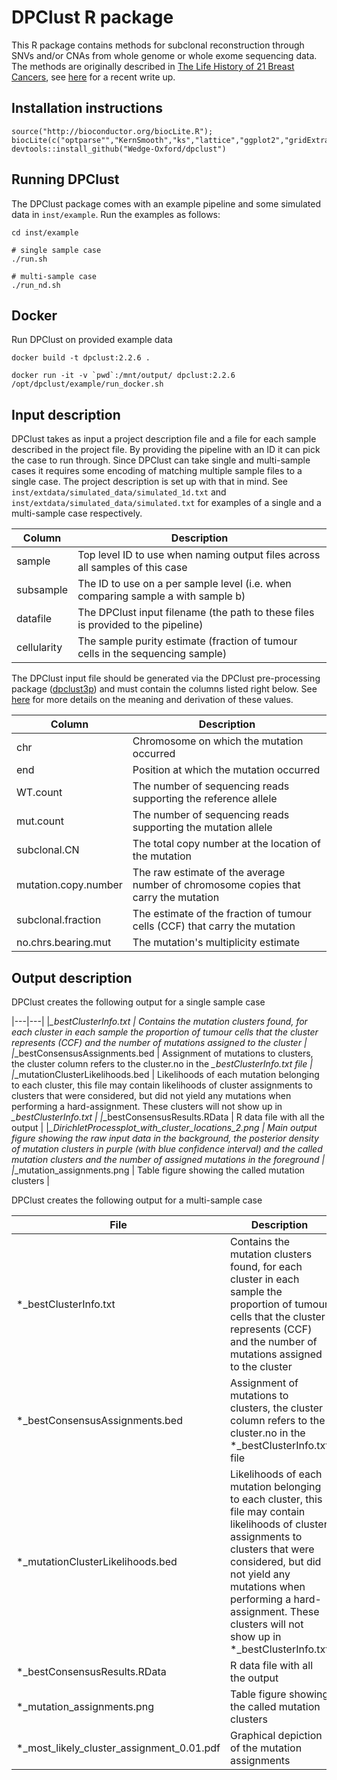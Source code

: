 # DPClust R package

This R package contains methods for subclonal reconstruction through SNVs and/or CNAs from whole genome or whole exome sequencing data. The methods are originally described in [The Life History of 21 Breast Cancers](https://www.ncbi.nlm.nih.gov/pmc/articles/PMC3428864/), see [here](https://www.ncbi.nlm.nih.gov/pubmed/28270531) for a recent write up.

## Installation instructions

```
source("http://bioconductor.org/biocLite.R"); biocLite(c("optparse"","KernSmooth","ks","lattice","ggplot2","gridExtra","mcclust"))'
devtools::install_github("Wedge-Oxford/dpclust")
```

## Running DPClust

The DPClust package comes with an example pipeline and some simulated data in `inst/example`. Run the examples as follows:
```
cd inst/example

# single sample case
./run.sh

# multi-sample case
./run_nd.sh 
```

## Docker

Run DPClust on provided example data
```
docker build -t dpclust:2.2.6 .
```

```
docker run -it -v `pwd`:/mnt/output/ dpclust:2.2.6 /opt/dpclust/example/run_docker.sh
```

## Input description

DPClust takes as input a project description file and a file for each sample described in the project file. By providing the pipeline with an ID it can pick the case to run through. Since DPClust can take single and multi-sample cases it requires some encoding of matching multiple sample files to a single case. The project description is set up with that in mind. See `inst/extdata/simulated_data/simulated_1d.txt` and `inst/extdata/simulated_data/simulated.txt` for examples of a single and a multi-sample case respectively.

|Column|Description|
|---|---|
| sample	| Top level ID to use when naming output files across all samples of this case |
| subsample |	The ID to use on a per sample level (i.e. when comparing sample a with sample b) |
| datafile	 | The DPClust input filename (the path to these files is provided to the pipeline) |
| cellularity | The sample purity estimate (fraction of tumour cells in the sequencing sample) |

The DPClust input file should be generated via the DPClust pre-processing package ([dpclust3p](https://github.com/Wedge-Oxford/dpclust3p)) and must contain the columns listed right below. See [here](https://www.ncbi.nlm.nih.gov/pubmed/28270531) for more details on the meaning and derivation of these values.

|Column|Description|
|---|---|
| chr	| Chromosome on which the mutation occurred |
| end	| Position at which the mutation occurred |
| WT.count	| The number of sequencing reads supporting the reference allele |
| mut.count	| The number of sequencing reads supporting the mutation allele |
| subclonal.CN	| The total copy number at the location of the mutation |
| mutation.copy.number |	The raw estimate of the average number of chromosome copies that carry the mutation |
| subclonal.fraction	| The estimate of the fraction of tumour cells (CCF) that carry the mutation |
| no.chrs.bearing.mut	| The mutation's multiplicity estimate |

## Output description

DPClust creates the following output for a single sample case

|---|---|
|*_bestClusterInfo.txt			| Contains the mutation clusters found, for each cluster in each sample the proportion of tumour cells that the cluster represents (CCF) and the number of mutations assigned to the cluster |
|*_bestConsensusAssignments.bed		| Assignment of mutations to clusters, the cluster column refers to the cluster.no in the *_bestClusterInfo.txt file |
|*_mutationClusterLikelihoods.bed | Likelihoods of each mutation belonging to each cluster, this file may contain likelihoods of cluster assignments to clusters that were considered, but did not yield any mutations when performing a hard-assignment. These clusters will not show up in *_bestClusterInfo.txt |
|*_bestConsensusResults.RData		| R data file with all the output |
|*_DirichletProcessplot_with_cluster_locations_2.png  | Main output figure showing the raw input data in the background, the posterior density of mutation clusters in purple (with blue confidence interval) and the called mutation clusters and the number of assigned mutations in the foreground |
|*_mutation_assignments.png | Table figure showing the called mutation clusters |

DPClust creates the following output for a multi-sample case

|File|Description|
|---|---|
|*_bestClusterInfo.txt			| Contains the mutation clusters found, for each cluster in each sample the proportion of tumour cells that the cluster represents (CCF) and the number of mutations assigned to the cluster |
|*_bestConsensusAssignments.bed		| Assignment of mutations to clusters, the cluster column refers to the cluster.no in the *_bestClusterInfo.txt file |
|*_mutationClusterLikelihoods.bed | Likelihoods of each mutation belonging to each cluster, this file may contain likelihoods of cluster assignments to clusters that were considered, but did not yield any mutations when performing a hard-assignment. These clusters will not show up in *_bestClusterInfo.txt |
|*_bestConsensusResults.RData		| R data file with all the output |
|*_mutation_assignments.png | Table figure showing the called mutation clusters |
|*_most_likely_cluster_assignment_0.01.pdf  | Graphical depiction of the mutation assignments |

